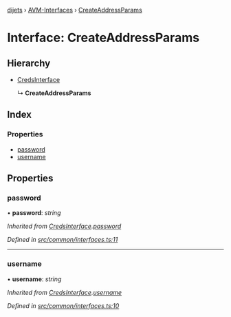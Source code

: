 [dijets](../README.md) › [AVM-Interfaces](../modules/avm_interfaces.md) › [CreateAddressParams](avm_interfaces.createaddressparams.md)

# Interface: CreateAddressParams

## Hierarchy

* [CredsInterface](common_interfaces.credsinterface.md)

  ↳ **CreateAddressParams**

## Index

### Properties

* [password](avm_interfaces.createaddressparams.md#password)
* [username](avm_interfaces.createaddressparams.md#username)

## Properties

###  password

• **password**: *string*

*Inherited from [CredsInterface](common_interfaces.credsinterface.md).[password](common_interfaces.credsinterface.md#password)*

*Defined in [src/common/interfaces.ts:11](https://github.com/Dijets-Inc/dijetsjs/blob/ca67b81/src/common/interfaces.ts#L11)*

___

###  username

• **username**: *string*

*Inherited from [CredsInterface](common_interfaces.credsinterface.md).[username](common_interfaces.credsinterface.md#username)*

*Defined in [src/common/interfaces.ts:10](https://github.com/Dijets-Inc/dijetsjs/blob/ca67b81/src/common/interfaces.ts#L10)*
